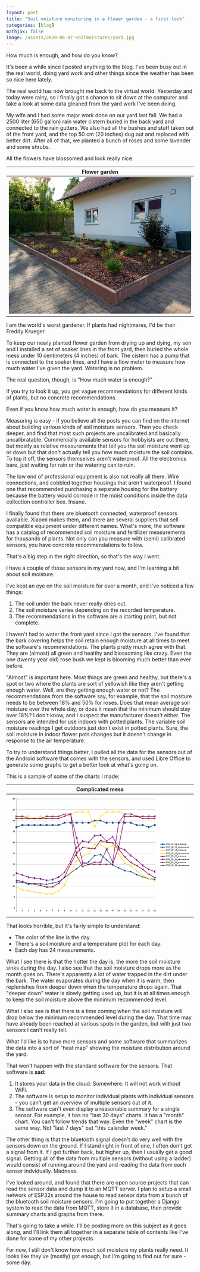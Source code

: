 ```yaml
---
layout: post
title: "Soil moisture monitoring in a flower garden - a first look"
categories: [blog]
mathjax: false
image: /assets/2020-06-07-soilmoisture1/yard.jpg
---    
```

How much is enough, and how do you know?

It's been a while since I posted anything to the blog.  I've been busy out in the real world, doing yard work and other things since the weather has been so nice here lately.

The real world has now brought me back to the virtual world.  Yesterday and today were rainy, so I finally got a chance to sit down at the computer and take a look at some data gleaned from the yard work I've been doing.

My wife and I had some major work done on our yard last fall.  We had a 2500 liter (650 gallon) rain water cistern buried in the back yard and connected to the rain gutters.  We also had all the bushes and stuff taken out of the front yard, and the top 50 cm (20 inches) dug out and replaced with better dirt.  After all of that, we planted a bunch of roses and some lavender and some shrubs.

All the flowers have blossomed and look really nice.

|Flower garden|
|----------------|
|![Flower garden](/assets/2020-06-07-soilmoisture1/yard.jpg)|


I am the world's worst gardener.  If plants had nightmares, I'd be their Freddy Krueger.

To keep our newly planted flower garden from drying up and dying, my son and I installed a set of soaker lines in the front yard, then buried the whole mess under 10 centimeters (4 inches) of bark.  The cistern has a pump that is connected to the soaker lines, and I have a flow meter to measure how much water I've given the yard.  Watering is no problem.

The real question, though, is "How much water is enough?"

If you try to look it up, you get vague recommendations for different kinds of plants, but no concrete recommendations.

Even if you know how much water is enough, how do you measure it?

Measuring is easy - if you believe all the posts you can find on the internet about building various kinds of soil moisture sensors.  Then you check deeper, and find that most such projects are uncalibrated and basically uncalibratable. Commercially available sensors for hobbyists are out there, but mostly as relative measurements that tell you the soil moisture went up or down but that don't actually tell you how much moisture the soil contains.  To top it off, the sensors themselves aren't waterproof.  All the electronics bare, just waiting for rain or the watering can to ruin.

The low end of professional equipment is also not really all there.  Wire connections, and cobbled together housings that aren't waterproof.  I found one that recommended purchasing a separate housing for the battery because the battery would corrode in the moist conditions inside the data collection controller box.  Insane.

I finally found that there are bluetooth connected, waterproof sensors available.  Xiaomi makes them, and there are several suppliers that sell compatible equipment under different names.  What's more, the software has a catalog of recommended soil moisture and fertilizer measurements for thousands of plants.  Not only can you measure with (semi) calibrated sensors, you have concrete recommendations to follow.

That's a big step in the right direction, so that's the way I went.

I have a couple of those sensors in my yard now, and I'm learning a bit about soil moisture.

I've kept an eye on the soil moisture for over a month, and I've noticed a few things:

1. The soil under the bark never really dries out.
2. The soil moisture varies depending on the recorded temperature.
3. The recommendations in the software are a starting point, but not complete.

I haven't had to water the front yard since I got the sensors.  I've found that the bark covering helps the soil retain enough moisture at all times to meet the software's recommendations.  The plants pretty much agree with that.  They are (almost) all green and healthy and blossoming like crazy.  Even the one (twenty year old) rose bush we kept is blooming much better than ever before.

"Almost" is important here.  Most things are green and healthy, but there's a spot or two where the plants are sort of yellowish like they aren't getting enough water.  Well, are they getting enough water or not? The recommendations from the software say, for example, that the soil mositure needs to be between 18% and 50% for roses. Does that mean average soil moisture over the whole day, or does it mean that the minimum should stay over 18%?  I don't know, and I suspect the manufacturer doesn't either.  The sensors are intended for use indoors with potted plants.  The variable soil moisture readings I get outdoors just don't exist in potted plants.  Sure, the soil moisture in indoor flower pots changes but it doesn't change in response to the air temperature.

To try to understand things better, I pulled all the data for the sensors out of the Android software that comes with the sensors, and used Libre Office to generate some graphs to get a better look at what's going on.

This is a sample of some of the charts I made:

|Complicated mess|
|----------------|
|![Soil moisture charts](/assets/2020-06-07-soilmoisture1/soilmoisture_vs_temperature_timeofday.png)|

That looks horrible, but it's fairly simple to understand:

- The color of the line is the day.
- There's a soil moisture and a temperature plot for each day.
- Each day has 24 measurements.

What I see there is that the hotter the day is, the more the soil moisture sinks during the day.  I also see that the soil moisture drops more as the month goes on.  There's apparently a lot of water trapped in the dirt under the bark.  The water evaporates during the day when it is warm, then replenishes from deeper down when the temperature drops again.  That "deeper down" water is slowly getting used up, but it is at all times enough to keep the soil moisture above the minimum recommended level.

What I also see is that there is a time coming when the soil moisture will drop below the minimum recommended level during the day.  That time may have already been reached at various spots in the garden, but with just two sensors I can't really tell.

What I'd like is to have more sensors and some software that summarizes the data into a sort of "heat map" showing the moisture distribution around the yard.

That won't happen with the standard software for the sensors.  That software is **sad:**

1. It stores your data in the cloud.  Somewhere.  It will not work without WiFi.
2. The software is setup to monitor individual plants with individual sensors - you can't get an overview of multiple sensors out of it.
3. The software can't even display a reasonable summary for a single sensor.  For example, it has no "last 30 days" charts.  It has a "month" chart.  You can't follow trends that way.  Even the "week" chart is the same way.  Not "last 7 days" but "this calender week."

The other thing is that the bluetooth signal doesn't do very well with the sensors down on the ground.  If I stand right in front of one, I often don't get a signal from it.  If I get further back, but higher up, then I usually get a good signal.  Getting all of the data from multiple sensors (without using a ladder) would consist of running around the yard and reading the data from each sensor indvidually.  Madness.

I've looked around, and found that there are open source projects that can read the sensor data and dump it to an MQTT server.  I plan to setup a small network of ESP32s around the house to read sensor data from a bunch of the bluetooth soil moisture sensors.  I'm going to put together a Django system to read the data from MQTT, store it in a database, then provide summary charts and graphs from there.

That's going to take a while.  I'll be posting more on this subject as it goes along, and I'll link them all together in a separate table of contents like I've done for some of my other projects.

For now, I still don't know how much soil moisture my plants really need.  It looks like they've (mostly) got enough, but I'm going to find out for sure - some day.
